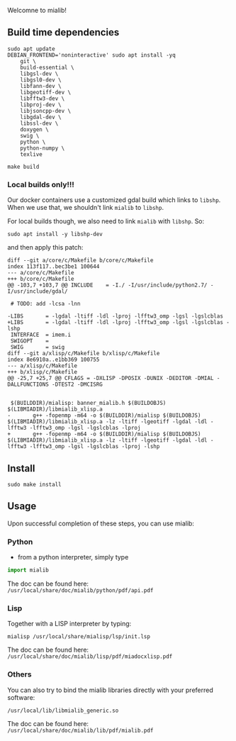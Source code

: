 Welcomne to mialib!

## Build time dependencies

```
sudo apt update
DEBIAN_FRONTEND='noninteractive' sudo apt install -yq
    git \
    build-essential \
    libgsl-dev \
    libgsl0-dev \
    libfann-dev \
    libgeotiff-dev \
    libfftw3-dev \
    libproj-dev \
    libjsoncpp-dev \
    libgdal-dev \
    libssl-dev \
    doxygen \
    swig \
    python \
    python-numpy \
    texlive
```


```
make build
```

### Local builds only!!!

Our docker containers use a customized gdal build which links to `libshp`.
When we use that, we shouldn't link `mialib` to `libshp`.

For local builds though, we also need to link `mialib` with `libshp`. So:

```
sudo apt install -y libshp-dev
```

and then apply this patch:

```
diff --git a/core/c/Makefile b/core/c/Makefile
index 113f117..bec3be1 100644
--- a/core/c/Makefile
+++ b/core/c/Makefile
@@ -103,7 +103,7 @@ INCLUDE    = -I./ -I/usr/include/python2.7/ -I/usr/include/gdal/

 # TODO: add -lcsa -lnn

-LIBS       = -lgdal -ltiff -ldl -lproj -lfftw3_omp -lgsl -lgslcblas
+LIBS       = -lgdal -ltiff -ldl -lproj -lfftw3_omp -lgsl -lgslcblas -lshp
 INTERFACE  = imem.i
 SWIGOPT    =
 SWIG       = swig
diff --git a/xlisp/c/Makefile b/xlisp/c/Makefile
index 8e6910a..e1bb369 100755
--- a/xlisp/c/Makefile
+++ b/xlisp/c/Makefile
@@ -25,7 +25,7 @@ CFLAGS = -DXLISP -DPOSIX -DUNIX -DEDITOR -DMIAL -DALLFUNCTIONS -DTEST2 -DMCISRG


 $(BUILDDIR)/mialisp: banner_mialib.h $(BUILDOBJS) $(LIBMIADIR)/libmialib_xlisp.a
-       g++ -fopenmp -m64 -o $(BUILDDIR)/mialisp $(BUILDOBJS) $(LIBMIADIR)/libmialib_xlisp.a -lz -ltiff -lgeotiff -lgdal -ldl -lfftw3 -lfftw3_omp -lgsl -lgslcblas -lproj
+       g++ -fopenmp -m64 -o $(BUILDDIR)/mialisp $(BUILDOBJS) $(LIBMIADIR)/libmialib_xlisp.a -lz -ltiff -lgeotiff -lgdal -ldl -lfftw3 -lfftw3_omp -lgsl -lgslcblas -lproj -lshp
```

## Install

```
sudo make install

```

## Usage

Upon successful completion of these steps, you can use mialib:

### Python
- from a python interpreter, simply type

``` python
import mialib
```

The doc can be found here: `/usr/local/share/doc/mialib/python/pdf/api.pdf`


### Lisp

Together with a LISP interpreter by typing:

```
mialisp /usr/local/share/mialisp/lsp/init.lsp
```

The doc can be found here: `/usr/local/share/doc/mialib/lisp/pdf/miadocxlisp.pdf`

### Others

You can also try to bind the mialib libraries directly with your preferred software:
```
/usr/local/lib/libmialib_generic.so
```

The doc can be found here: `/usr/local/share/doc/mialib/lib/pdf/mialib.pdf`

